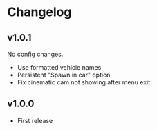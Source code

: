 # Changelog

## v1.0.1
No config changes.

* Use formatted vehicle names
* Persistent "Spawn in car" option
* Fix cinematic cam not showing after menu exit

## v1.0.0
* First release

